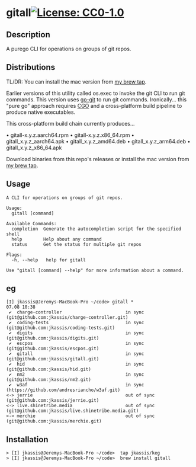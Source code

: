 # gitall[![License: CC0-1.0](https://img.shields.io/badge/License-CC0_1.0-lightgrey.svg)](https://spdx.org/licenses/CC0-1.0.html)

## Description

A purego CLI for operations on groups of git repos.

## Distributions
TL/DR: You can install the mac version from [my brew tap](https://github.com/jkassis/dist.brew.pub).

Earlier versions of this utility called os.exec to invoke the git CLI to run git commands. This version uses [go-git](https://github.com/go-git/go-git) to run git commands. Ironically... this "pure go" approach requires [CGO](https://pkg.go.dev/cmd/cgo) and a cross-platform build pipeline to produce native executables.

This cross-platform build chain currently produces... 

• gitall-x.y.z.aarch64.rpm
• gitall-x.y.z.x86_64.rpm
• gitall_x.y.z_aarch64.apk
• gitall_x.y.z_amd64.deb
• gitall_x.y.z_arm64.deb
• gitall_x.y.z_x86_64.apk

Download binaries from this repo's releases or install the mac version from [my brew tap](https://github.com/jkassis/dist.brew.pub).


## Usage

```
A CLI for operations on groups of git repos.

Usage:
  gitall [command]

Available Commands:
  completion  Generate the autocompletion script for the specified shell
  help        Help about any command
  status      Get the status for multiple git repos

Flags:
  -h, --help   help for gitall

Use "gitall [command] --help" for more information about a command.
```

## eg

```
[I] jkassis@Jeremys-MacBook-Pro ~/code> gitall *                                                                                                                                                                    07.08 10:38
 ✔  charge-controller                        in sync (git@github.com:jkassis/charge-controller.git)
 ✔  coding-tests                             in sync (git@github.com:jkassis/coding-tests.git)
 ✔  digits                                   in sync (git@github.com:jkassis/digits.git)
 ✔  escpos                                   in sync (git@github.com:jkassis/escpos.git)
 ✔  gitall                                   in sync (git@github.com:jkassis/gitall.git)
 ✔  hid                                      in sync (git@github.com:jkassis/hid.git)
 ✔  nm2                                      in sync (git@github.com:jkassis/nm2.git)
 ✔  w3af                                     in sync (https://github.com/andresriancho/w3af.git)
<-> jerrie                                   out of sync (git@github.com:jkassis/jerrie.git)
<-> live.shinetribe.media                    out of sync (git@github.com:jkassis/live.shinetribe.media.git)
<-> merchie                                  out of sync (git@github.com:jkassis/merchie.git)
```

## Installation

>
```
> [I] jkassis@Jeremys-MacBook-Pro ~/code>  tap jkassis/keg
> [I] jkassis@Jeremys-MacBook-Pro ~/code>  brew install gitall
```
